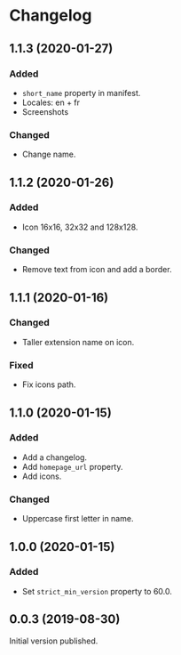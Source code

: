 # Changelog

## 1.1.3 (2020-01-27)
### Added
- ``short_name`` property in manifest.
- Locales: en + fr
- Screenshots

### Changed
- Change name.

## 1.1.2 (2020-01-26)
### Added
- Icon 16x16, 32x32 and 128x128.

### Changed
- Remove text from icon and add a border.

## 1.1.1 (2020-01-16)
### Changed
- Taller extension name on icon.

### Fixed
- Fix icons path.

## 1.1.0 (2020-01-15)
### Added
- Add a changelog.
- Add ``homepage_url`` property.
- Add icons.

### Changed
- Uppercase first letter in name.

## 1.0.0 (2020-01-15)
### Added
- Set ``strict_min_version`` property to 60.0.

## 0.0.3 (2019-08-30)
Initial version published.
